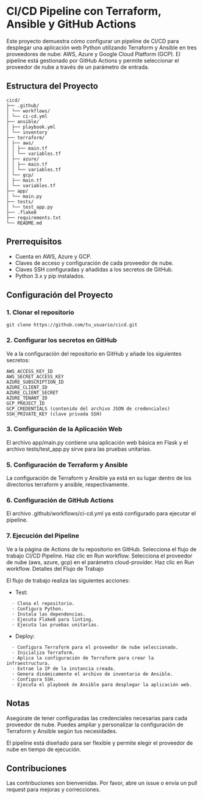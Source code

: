 # CI/CD Pipeline con Terraform, Ansible y GitHub Actions

Este proyecto demuestra cómo configurar un pipeline de CI/CD para desplegar una aplicación web Python utilizando Terraform y Ansible en tres proveedores de nube: AWS, Azure y Google Cloud Platform (GCP). El pipeline está gestionado por GitHub Actions y permite seleccionar el proveedor de nube a través de un parámetro de entrada.


## Estructura del Proyecto
```
cicd/
├── .github/
│ └── workflows/
│ └── ci-cd.yml
├── ansible/
│ ├── playbook.yml
│ └── inventory
├── terraform/
│ ├── aws/
│ │ ├── main.tf
│ │ └── variables.tf
│ ├── azure/
│ │ ├── main.tf
│ │ └── variables.tf
│ └── gcp/
│ ├── main.tf
│ └── variables.tf
├── app/
│ └── main.py
├── tests/
│ └── test_app.py
├── .flake8
├── requirements.txt
└── README.md
```


## Prerrequisitos

- Cuenta en AWS, Azure y GCP.
- Claves de acceso y configuración de cada proveedor de nube.
- Claves SSH configuradas y añadidas a los secretos de GitHub.
- Python 3.x y pip instalados.


## Configuración del Proyecto

### 1. Clonar el repositorio

```
git clone https://github.com/tu_usuario/cicd.git
```


### 2. Configurar los secretos en GitHub
Ve a la configuración del repositorio en GitHub y añade los siguientes secretos:
```
AWS_ACCESS_KEY_ID
AWS_SECRET_ACCESS_KEY
AZURE_SUBSCRIPTION_ID
AZURE_CLIENT_ID
AZURE_CLIENT_SECRET
AZURE_TENANT_ID
GCP_PROJECT_ID
GCP_CREDENTIALS (contenido del archivo JSON de credenciales)
SSH_PRIVATE_KEY (clave privada SSH)
```

### 3. Configuración de la Aplicación Web

El archivo app/main.py contiene una aplicación web básica en Flask y 
el archivo tests/test_app.py sirve para las pruebas unitarias.


### 5. Configuración de Terraform y Ansible

La configuración de Terraform y Ansible ya está en su lugar dentro de los directorios terraform y ansible, respectivamente.


### 6. Configuración de GitHub Actions

El archivo .github/workflows/ci-cd.yml ya está configurado para ejecutar el pipeline.


### 7. Ejecución del Pipeline

Ve a la página de Actions de tu repositorio en GitHub.
Selecciona el flujo de trabajo CI/CD Pipeline.
Haz clic en Run workflow.
Selecciona el proveedor de nube (aws, azure, gcp) en el parámetro cloud-provider.
Haz clic en Run workflow.
Detalles del Flujo de Trabajo

El flujo de trabajo realiza las siguientes acciones:

- Test:
```
  · Clona el repositorio.
  · Configura Python.
  · Instala las dependencias.
  · Ejecuta Flake8 para linting.
  · Ejecuta las pruebas unitarias.
```

- Deploy:
```
  · Configura Terraform para el proveedor de nube seleccionado.
  · Inicializa Terraform.
  · Aplica la configuración de Terraform para crear la infraestructura.
  · Extrae la IP de la instancia creada.
  · Genera dinámicamente el archivo de inventario de Ansible.
  · Configura SSH.
  · Ejecuta el playbook de Ansible para desplegar la aplicación web.
```


## Notas
Asegúrate de tener configuradas las credenciales necesarias para cada proveedor de nube.
Puedes ampliar y personalizar la configuración de Terraform y Ansible según tus necesidades.

El pipeline está diseñado para ser flexible y permite elegir el proveedor de nube en tiempo de ejecución.


## Contribuciones
Las contribuciones son bienvenidas. Por favor, abre un issue o envía un pull request para mejoras y correcciones.
